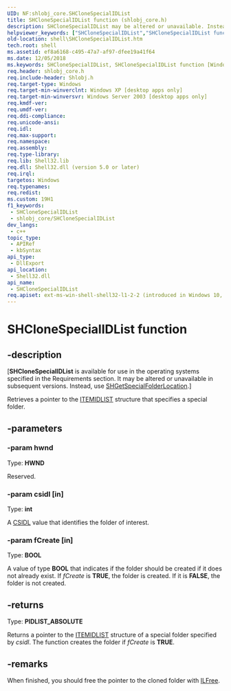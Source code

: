 ```yaml
---
UID: NF:shlobj_core.SHCloneSpecialIDList
title: SHCloneSpecialIDList function (shlobj_core.h)
description: SHCloneSpecialIDList may be altered or unavailable. Instead, use SHGetSpecialFolderLocation.
helpviewer_keywords: ["SHCloneSpecialIDList","SHCloneSpecialIDList function [Windows Shell]","_win32_SHCloneSpecialIDList","shell.SHCloneSpecialIDList","shlobj_core/SHCloneSpecialIDList"]
old-location: shell\SHCloneSpecialIDList.htm
tech.root: shell
ms.assetid: ef8a6168-c495-47a7-af97-dfee19a41f64
ms.date: 12/05/2018
ms.keywords: SHCloneSpecialIDList, SHCloneSpecialIDList function [Windows Shell], _win32_SHCloneSpecialIDList, shell.SHCloneSpecialIDList, shlobj_core/SHCloneSpecialIDList
req.header: shlobj_core.h
req.include-header: Shlobj.h
req.target-type: Windows
req.target-min-winverclnt: Windows XP [desktop apps only]
req.target-min-winversvr: Windows Server 2003 [desktop apps only]
req.kmdf-ver: 
req.umdf-ver: 
req.ddi-compliance: 
req.unicode-ansi: 
req.idl: 
req.max-support: 
req.namespace: 
req.assembly: 
req.type-library: 
req.lib: Shell32.lib
req.dll: Shell32.dll (version 5.0 or later)
req.irql: 
targetos: Windows
req.typenames: 
req.redist: 
ms.custom: 19H1
f1_keywords:
 - SHCloneSpecialIDList
 - shlobj_core/SHCloneSpecialIDList
dev_langs:
 - c++
topic_type:
 - APIRef
 - kbSyntax
api_type:
 - DllExport
api_location:
 - Shell32.dll
api_name:
 - SHCloneSpecialIDList
req.apiset: ext-ms-win-shell-shell32-l1-2-2 (introduced in Windows 10, version 10.0.14393)
---
```


# SHCloneSpecialIDList function


## -description

<p class="CCE_Message">[<b>SHCloneSpecialIDList</b> is available for use in the operating systems specified in the Requirements section. It may be altered or unavailable in subsequent versions. Instead, use <a href="/windows/desktop/api/shlobj_core/nf-shlobj_core-shgetspecialfolderlocation">SHGetSpecialFolderLocation</a>.]

Retrieves a pointer to the <a href="/windows/desktop/api/shtypes/ns-shtypes-itemidlist">ITEMIDLIST</a> structure that specifies a special folder.

## -parameters

### -param hwnd

Type: <b>HWND</b>

Reserved.

### -param csidl [in]

Type: <b>int</b>

A <a href="/windows/desktop/shell/csidl">CSIDL</a> value that identifies the folder of interest.

### -param fCreate [in]

Type: <b>BOOL</b>

A value of type <b>BOOL</b> that indicates if the folder should be created if it does not already exist. If  <i>fCreate</i> is <b>TRUE</b>, the folder is created. If it is <b>FALSE</b>, the folder is not created.

## -returns

Type: <b>PIDLIST_ABSOLUTE</b>

Returns a pointer to the <a href="/windows/desktop/api/shtypes/ns-shtypes-itemidlist">ITEMIDLIST</a> structure of a special folder specified by <i>csidl</i>. The function creates the folder if <i>fCreate</i> is <b>TRUE</b>.

## -remarks

When finished, you should free the pointer to the cloned folder with <a href="/windows/desktop/api/shlobj_core/nf-shlobj_core-ilfree">ILFree</a>.

